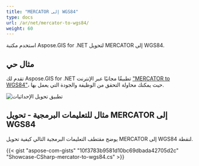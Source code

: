 ```yaml
---
title: "MERCATOR إلى WGS84"
type: docs
url: /ar/net/mercator-to-wgs84/
weight: 60
---
```


استخدم مكتبة Aspose.GIS for .NET لتحويل MERCATOR إلى WGS84.

## **مثال حي**

تقدم لك Aspose.GIS for .NET تطبيقًا مجانيًا عبر الإنترنت ["MERCATOR to WGS84"](https://products.aspose.app/gis/transformation/mercator-to-wgs84)، حيث يمكنك محاولة التحقق من الوظيفة والجودة التي يعمل بها.

![تطبيق تحويل الإحداثيات](transform-coordinates.png)

## **مثال للتعليمات البرمجية - تحويل MERCATOR إلى WGS84**

يوضح مقتطف التعليمات البرمجية التالي كيفية تحويل MERCATOR إلى WGS84 لنقطة.

{{< gist "aspose-com-gists" "10f3783b9581d10bc69dbada42705d2c" "Showcase-CSharp-mercator-to-wgs84.cs" >}}
